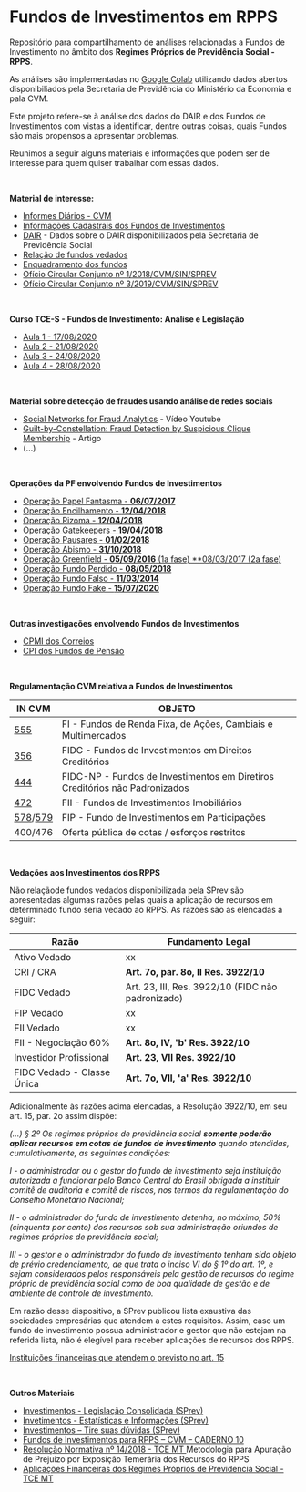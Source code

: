 # Fundos de Investimentos em RPPS

Repositório para compartilhamento de análises relacionadas a Fundos de Investimento no âmbito dos **Regimes Próprios de Previdência Social - RPPS**. 

As análises são implementadas no [Google Colab](https://colab.research.google.com/) utilizando dados abertos disponibiliados pela Secretaria de Previdência do Ministério da Economia e pala CVM.

Este projeto refere-se à análise dos dados do DAIR e dos Fundos de Investimentos com vistas a identificar, dentre outras coisas, quais Fundos são mais propensos a apresentar problemas.

Reunimos a seguir alguns materiais e informações que podem ser de interesse para quem quiser trabalhar com essas dados.

</br>

**Material de interesse:**

* [Informes Diários - CVM](http://dados.cvm.gov.br/dataset/fi-doc-inf_diario)    
* [Informações Cadastrais dos Fundos de Investimentos](http://dados.cvm.gov.br/dataset/fie-cad)
* [DAIR](http://www.previdencia.gov.br/dados-abertos/estatisticas-e-informacoes-dos-rpps/) - Dados sobre o DAIR disponibilizados pela Secretaria de Previdência Social
* [Relação de fundos vedados](http://sa.previdencia.gov.br/site/2018/12/FUNDOS-VEDADOS-CARTEIRA-DOS-FUNDOS-21122018.pdf)    
* [Enquadramento dos fundos](http://sa.previdencia.gov.br/site/2020/03/Planilha-Consolidada031220.xlsx)   
* [Ofício Circular Conjunto nº 1/2018/CVM/SIN/SPREV](http://sa.previdencia.gov.br/site/2018/08/oc-sin-sprev-012018.pdf)    
* [Ofício Circular Conjunto nº 3/2019/CVM/SIN/SPREV](http://sa.previdencia.gov.br/site/2019/02/Oficio-Circular-CVM-SIN-SPREV-03_2019.pdf)   


</br>

**Curso TCE-S - Fundos de Investimento: Análise e Legislação**
* [Aula 1 - 17/08/2020](https://www.youtube.com/watch?v=XHM5rxQ_IkA)   
* [Aula 2 - 21/08/2020]()    
* [Aula 3 - 24/08/2020]()    
* [Aula 4 - 28/08/2020]()

</br>

**Material sobre detecção de fraudes usando análise de redes sociais**

* [Social Networks for Fraud Analytics](https://youtu.be/XYk4Xtad0Bg) - Vídeo Youtube     
* [Guilt-by-Constellation: Fraud Detection by Suspicious Clique Membership](https://www.andrew.cmu.edu/user/lakoglu/pubs/Guilt-by-Constellation-FraudDetectionbySuspiciousCliqueMemberships.pdf) - Artigo    
* (...)   

</br>

**Operações da PF envolvendo Fundos de Investimentos**

* [Operação Papel Fantasma - **06/07/2017**](http://www.pf.gov.br/agencia/noticias/2017/07/pf-deflagra-operacao-contra-fraudes-em-previdencias-municipais)    
* [Operação Encilhamento - **12/04/2018**](http://www.mpf.mp.br/sp/sala-de-imprensa/noticias-sp/alvos-de-denuncia-do-mpf-empresarios-viram-reus-por-fraudes-milionarias-a-institutos-municipais-de-previdencia)    
* [Operação Rizoma - **12/04/2018**](https://pt.wikipedia.org/wiki/Opera%C3%A7%C3%A3o_Rizoma)    
* [Operação Gatekeepers - **19/04/2018**](http://www.pf.gov.br/agencia/noticias/2018/04/pf-combate-fraudes-envolvendo-fundos-de-pensao)    
* [Operação Pausares - **01/02/2018**](http://www.mpf.mp.br/df/sala-de-imprensa/noticias-df/operacao-pausare-acao-do-mpf-e-da-pf-mira-organizacao-criminosa-que-agiu-no-postalis)    
* [Operação Abismo - **31/10/2018**](http://www.previdencia.gov.br/2018/10/descoberta-fraude-em-regime-de-previdencia-de-servidores-publicos-em-pernambuco/)   
* [Operação Greenfield - **05/09/2016** (1a fase) **08/03/2017 (2a fase)](https://g1.globo.com/sao-paulo/noticia/pf-realiza-2-fase-da-operacao-greenfield-que-investiga-fraudes-em-fundos-de-pensao.ghtml)   
* [Operação Fundo Perdido - **08/05/2018**](https://politica.estadao.com.br/blogs/fausto-macedo/procuradoria-aponta-11-investimentos-ruinosos-no-fundo-de-pensao-dos-ferroviarios/)   
* [Operação Fundo Falso - **11/03/2014**](http://www.pf.gov.br/agencia/noticias/2014/03/operacao-fundo-falso-combate-grupo-que-fraudava-fundos-de-pensao-municipais)    
* [Operação Fundo Fake - **15/07/2020**](http://www.pf.gov.br/imprensa/noticias/2020/07-noticias-de-julho-de-2020/operacao-fundo-fake-investiga-gestoes-fraudulentas-em-fundos-de-previdencias-municipais)

</br>

**Outras investigações envolvendo Fundos de Investimentos**

* [CPMI dos Correios](https://www2.senado.leg.br/bdsf/handle/id/84897)   
* [CPI dos Fundos de Pensão](https://www2.camara.leg.br/atividade-legislativa/comissoes/comissoes-temporarias/parlamentar-de-inquerito/55a-legislatura/cpi-fundos-de-pensao/documentos/outros-documentos-1/relatorio-final-apresentado-em-12-04-16)


</br>

**Regulamentação CVM relativa a Fundos de Investimentos**

IN CVM | OBJETO
-------|-------------------------------------------------------------
[555](http://www.cvm.gov.br/export/sites/cvm/legislacao/instrucoes/anexos/500/inst555.pdf)    | FI - Fundos de Renda Fixa, de Ações, Cambiais e Multimercados
[356](http://www.cvm.gov.br/export/sites/cvm/legislacao/instrucoes/anexos/300/inst356consolid.pdf)    | FIDC - Fundos de Investimentos em Direitos Creditórios
[444](http://www.cvm.gov.br/export/sites/cvm/legislacao/instrucoes/anexos/400/inst444.pdf)    | FIDC-NP - Fundos de Investimentos em Diretiros Creditórios não Padronizados
[472](http://www.cvm.gov.br/export/sites/cvm/legislacao/instrucoes/anexos/400/inst472consolid.pdf)    | FII - Fundos de Investimentos Imobiliários
[578](http://www.cvm.gov.br/export/sites/cvm/legislacao/instrucoes/anexos/500/inst578consolid.pdf)/[579](http://www.cvm.gov.br/export/sites/cvm/legislacao/instrucoes/anexos/500/inst579.pdf)| FIP - Fundo de Investimentos em Participações
400/476| Oferta pública de cotas / esforços restritos

</br>

**Vedações aos Investimentos dos RPPS**

Não relaçãode fundos vedados disponibilizada pela SPrev são apresentadas algumas razões pelas quais a aplicação de recursos em determinado fundo seria vedado ao RPPS. As razões são as elencadas a seguir:

Razão                      |  Fundamento Legal
---------------------------|-----------------------------------------------------------------
Ativo Vedado               | xx
CRI / CRA                  | **Art. 7o, par. 8o, II Res. 3922/10**
FIDC Vedado                | Art. 23, III, Res. 3922/10 (FIDC não padronizado)
FIP Vedado                 | xx
FII Vedado                 | xx
FII - Negociação 60%       | **Art. 8o, IV, 'b' Res. 3922/10**
Investidor Profissional    | **Art. 23, VII Res. 3922/10**
FIDC Vedado - Classe Única | **Art. 7o, VII, 'a' Res. 3922/10**

Adicionalmente às razões acima elencadas, a Resolução 3922/10, em seu art. 15, par. 2o assim dispõe:

_(...)_
_§ 2º Os regimes próprios de previdência social **somente poderão aplicar recursos
em cotas de fundos de investimento** quando atendidas, cumulativamente, as seguintes condições:_

_I - o administrador ou o gestor do fundo de investimento seja instituição
autorizada a funcionar pelo Banco Central do Brasil obrigada a instituir comitê de auditoria e
comitê de riscos, nos termos da regulamentação do Conselho Monetário Nacional;_

_II - o administrador do fundo de investimento detenha, no máximo, 50%
(cinquenta por cento) dos recursos sob sua administração oriundos de regimes próprios de
previdência social;_

_III - o gestor e o administrador do fundo de investimento tenham sido objeto de
prévio credenciamento, de que trata o inciso VI do § 1º do art. 1º, e sejam considerados pelos
responsáveis pela gestão de recursos do regime próprio de previdência social como de boa
qualidade de gestão e de ambiente de controle de investimento._

Em razão desse dispositivo, a SPrev publicou lista exaustiva das sociedades empresárias que atendem a estes requisitos. Assim, caso um fundo de investimento possua administrador e gestor que não estejam na referida lista, não é elegível para receber aplicações de recursos dos RPPS. 

[Instituições financeiras que atendem o previsto no art. 15](http://sa.previdencia.gov.br/site/2018/12/Instituicoes-financeiras-que-atendem-o-previsto-no-art.-15.pdf)

</br>

**Outros Materiais**

* [Investimentos - Legislação Consolidada (SPrev)](http://www.previdencia.gov.br/regimes-proprios/investimentos-do-rpps/investimento-legislacao-consolidade/)    
* [Invetimentos - Estatísticas e Informações (SPrev)](http://www.previdencia.gov.br/regimes-proprios/investimentos-do-rpps/investimento-estatisticas-e-informacoes/)    
* [Investimentos – Tire suas dúvidas (SPrev)](http://www.previdencia.gov.br/regimes-proprios/investimentos-do-rpps/investimento-tire-suas-duvidas/)
* [Fundos de Investimentos para RPPS – CVM – CADERNO 10](http://sa.previdencia.gov.br/site/2016/08/CVM-Caderno-10semISBNparaimpressao.pdf)    
* [Resolução Normativa nº 14/2018 - TCE MT ](https://www.tce.mt.gov.br/conteudo/show/sid/73/cid/47023/t/Nova+metodologia+apura+preju%EDzo+por+exposi%E7%E3o+temer%E1ria+dos+recursos+do+RPPS) Metodologia para Apuração de Prejuízo por Exposição Temerária dos Recursos do RPPS
* [Aplicações Financeiras dos Regimes Próprios de Previdencia Social - TCE MT](https://www.tce.mt.gov.br/arquivos/downloads/00077163/PubliContas%C2%BFTCE-MT_Aplica%C3%A7%C3%B5esFinanceiras%20do%20RPPS%20-%20digital.pdf)

